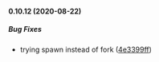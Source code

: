 #### 0.10.12 (2020-08-22)

##### Bug Fixes

*  trying spawn instead of fork ([4e3399ff](https://github.com/IgorSzyporyn/plop-scaffold/commit/4e3399ff93d6f1634f4994129ce8e25a91d7a6f7))

